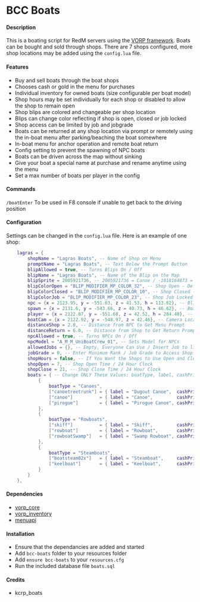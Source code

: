 # BCC Boats

#### Description
This is a boating script for RedM servers using the [VORP framework](https://github.com/VORPCORE). Boats can be bought and sold through shops. There are 7 shops configured, more shop locations may be added using the `config.lua` file.

#### Features
- Buy and sell boats through the boat shops
- Chooses cash or gold in the menu for purchases
- Individual inventory for owned boats (size configurable per boat model)
- Shop hours may be set individually for each shop or disabled to allow the shop to remain open
- Shop blips are colored and changeable per shop location
- Blips can change color reflecting if shop is open, closed or job locked
- Shop access can be limited by job and jobgrade
- Boats can be returned at any shop location via prompt or remotely using the in-boat menu after parking/beaching the boat somewhere
- In-boat menu for anchor operation and remote boat return
- Config setting to prevent the spawning of NPC boats
- Boats can be driven across the map without sinking
- Give your boat a special name at purchase and rename anytime using the menu
- Set a max number of boats per player in the config

#### Commands
`/boatEnter` To be used in F8 console if unable to get back to the driving position

#### Configuration
Settings can be changed in the `config.lua` file. Here is an example of one shop:
```lua
    lagras = {
        shopName = "Lagras Boats", -- Name of Shop on Menu
        promptName = "Lagras Boats", -- Text Below the Prompt Button
        blipAllowed = true, -- Turns Blips On / Off
        blipName = "Lagras Boats", -- Name of the Blip on the Map
        blipSprite = 2005921736, -- 2005921736 = Canoe / -1018164873 = Tugboat
        blipColorOpen = "BLIP_MODIFIER_MP_COLOR_32", -- Shop Open - Default: White - Blip Colors Shown Below
        blipColorClosed = "BLIP_MODIFIER_MP_COLOR_10", -- Shop Closed - Default: Red - Blip Colors Shown Below
        blipColorJob = "BLIP_MODIFIER_MP_COLOR_23", -- Shop Job Locked - Default: Yellow - Blip Colors Shown Below
        npc = {x = 2123.95, y = -551.63, z = 41.53, h = 113.62}, -- Blip and NPC Positions
        spawn = {x = 2131.6, y = -543.66, z = 40.73, h = 46.62}, -- Boat Spawn and Return Positions
        player = {x = 2122.87, y = -551.68, z = 42.52, h = 284.48}, -- Player Return Teleport Position
        boatCam = {x = 2122.92, y = -548.97, z = 42.46}, -- Camera Location to View Boat When In-Menu
        distanceShop = 2.0, -- Distance from NPC to Get Menu Prompt
        distanceReturn = 6.0, -- Distance from Shop to Get Return Prompt
        npcAllowed = true, -- Turns NPCs On / Off
        npcModel = "A_M_M_UniBoatCrew_01", -- Sets Model for NPCs
        allowedJobs = {}, -- Empty, Everyone Can Use / Insert Job to limit access - ex. "police"
        jobGrade = 0, -- Enter Minimum Rank / Job Grade to Access Shop
        shopHours = false, -- If You Want the Shops to Use Open and Closed Hours
        shopOpen = 7, -- Shop Open Time / 24 Hour Clock
        shopClose = 21, -- Shop Close Time / 24 Hour Clock
        boats = { -- Change ONLY These Values: boatType, label, cashPrice, goldPrice and sellPrice
            {
                boatType = "Canoes",
                ["canoetreetrunk"] = { label = "Dugout Canoe",  cashPrice = 25,   goldPrice = 1,  sellPrice = 15  },
                ["canoe"]          = { label = "Canoe",         cashPrice = 45,   goldPrice = 2,  sellPrice = 25  },
                ["pirogue"]        = { label = "Pirogue Canoe", cashPrice = 60,   goldPrice = 3,  sellPrice = 35  }
            },
            {
                boatType = "Rowboats",
                ["skiff"]          = { label = "Skiff",         cashPrice = 100,  goldPrice = 5,  sellPrice = 60  },
                ["rowboat"]        = { label = "Rowboat",       cashPrice = 150,  goldPrice = 7,  sellPrice = 90  },
                ["rowboatSwamp"]   = { label = "Swamp Rowboat", cashPrice = 125,  goldPrice = 6,  sellPrice = 75  }
            },
            {
                boatType = "Steamboats",
                ["boatsteam02x"]   = { label = "Steamboat",     cashPrice = 550,  goldPrice = 25, sellPrice = 330, },
                ["keelboat"]       = { label = "Keelboat",      cashPrice = 800,  goldPrice = 40, sellPrice = 480, }
            }
        }
    },
```

#### Dependencies
- [vorp_core](https://github.com/VORPCORE/vorp-core-lua)
- [vorp_inventory](https://github.com/VORPCORE/vorp_inventory-lua)
- [menuapi](https://github.com/outsider31000/menuapi)

#### Installation
- Ensure that the dependancies are added and started
- Add `bcc-boats` folder to your resources folder
- Add `ensure bcc-boats` to your `resources.cfg`
- Run the included database file `boats.sql`

#### Credits
- kcrp_boats
